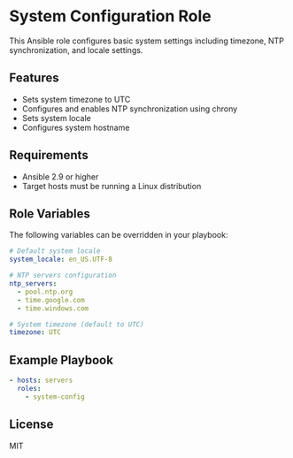 # System Configuration Role

This Ansible role configures basic system settings including timezone, NTP synchronization, and locale settings.

## Features

- Sets system timezone to UTC
- Configures and enables NTP synchronization using chrony
- Sets system locale
- Configures system hostname

## Requirements

- Ansible 2.9 or higher
- Target hosts must be running a Linux distribution

## Role Variables

The following variables can be overridden in your playbook:

```yaml
# Default system locale
system_locale: en_US.UTF-8

# NTP servers configuration
ntp_servers:
  - pool.ntp.org
  - time.google.com
  - time.windows.com

# System timezone (default to UTC)
timezone: UTC
```

## Example Playbook

```yaml
- hosts: servers
  roles:
    - system-config
```

## License

MIT
